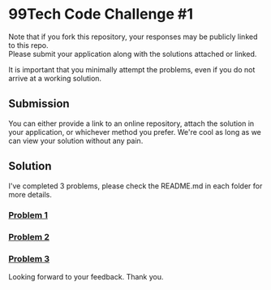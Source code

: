 # 99Tech Code Challenge #1 #

Note that if you fork this repository, your responses may be publicly linked to this repo.  
Please submit your application along with the solutions attached or linked.   

It is important that you minimally attempt the problems, even if you do not arrive at a working solution.

## Submission ##
You can either provide a link to an online repository, attach the solution in your application, or whichever method you prefer.
We're cool as long as we can view your solution without any pain.

## Solution

I've completed 3 problems, please check the README.md in each folder for more details.

### [Problem 1](https://github.com/kiennt16790/nguyen_trung_kien/blob/master/src/problem1/README.md)

### [Problem 2](https://github.com/kiennt16790/nguyen_trung_kien/blob/master/src/problem2/README.md)

### [Problem 3](https://github.com/kiennt16790/nguyen_trung_kien/blob/master/src/problem3/README.md)

Looking forward to your feedback.
Thank you.
